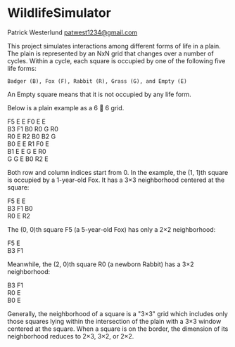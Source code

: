 # WildlifeSimulator

Patrick Westerlund patwest1234@gmail.com

This project simulates interactions among different forms of life in a plain. The plain is 
represented by an NxN grid that changes over a number of cycles. Within a cycle, each square 
is occupied by one of the following five life forms:    
 
    Badger (B), Fox (F), Rabbit (R), Grass (G), and Empty (E) 
 
An Empty square means that it is not occupied by any life form.  
 
Below is a plain example as a 6  6 grid.    
 
F5 E  E  F0 E  E   
B3 F1 B0 R0 G  R0  
R0 E  R2 B0 B2 G   
B0 E  E  R1 F0 E   
B1 E  E  G  E  R0  
G  G  E  B0 R2 E   
 
Both row and column indices start from 0. In the example, the (1, 1)th square is occupied by a 
1-year-old Fox.  It has a 3×3 neighborhood centered at the square:    
 
F5 E  E   
B3 F1 B0  
R0 E  R2  
 
The (0, 0)th square F5 (a 5-year-old Fox) has only a 2×2 neighborhood:  
 
F5 E     
B3 F1 
 
Meanwhile, the (2, 0)th square R0 (a newborn Rabbit) has a 3×2 neighborhood:  
 
B3 F1   
R0 E    
B0 E     
 
Generally, the neighborhood of a square is a "3×3" grid which includes only those squares 
lying within the intersection of the plain with a 3×3 window centered at the square.  When a 
square is on the border, the dimension of its neighborhood reduces to 2×3, 3×2, or 2×2.
